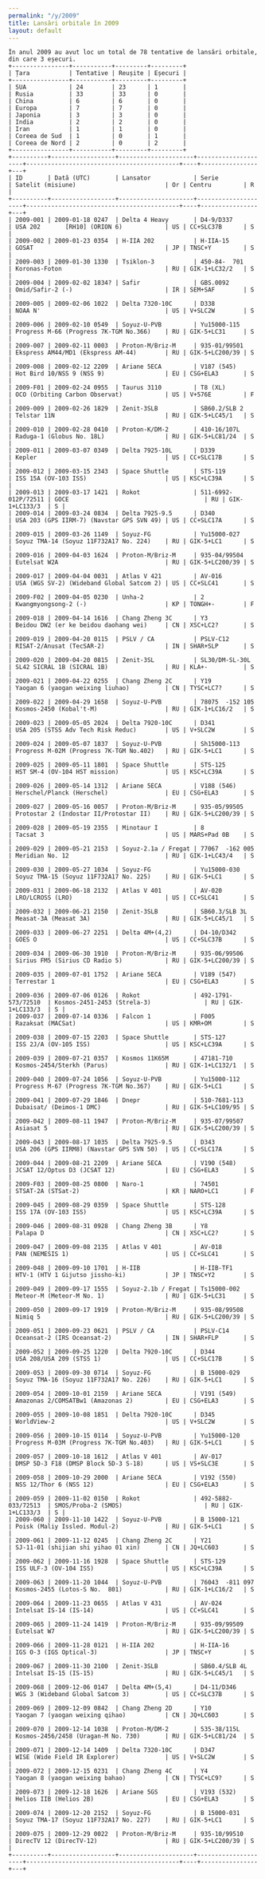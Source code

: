 ```yaml
---
permalink: "/y/2009"
title: Lansări orbitale în 2009
layout: default
---
```


    În anul 2009 au avut loc un total de 78 tentative de lansări orbitale, din care 3 eșecuri.
    +----------------+-----------+---------+---------+
    | Țara           | Tentative | Reușite | Eșecuri |
    +----------------+-----------+---------+---------+
    | SUA            | 24        | 23      | 1       |
    | Rusia          | 33        | 33      | 0       |
    | China          | 6         | 6       | 0       |
    | Europa         | 7         | 7       | 0       |
    | Japonia        | 3         | 3       | 0       |
    | India          | 2         | 2       | 0       |
    | Iran           | 1         | 1       | 0       |
    | Coreea de Sud  | 1         | 0       | 1       |
    | Coreea de Nord | 2         | 0       | 2       |
    +----------------+-----------+---------+---------+
    +----------+------------------+---------------------+---------------------+-------------------------------------------+----+----------------+---+
    | ID       | Dată (UTC)       | Lansator            | Serie               | Satelit (misiune)                         | Or | Centru         | R |
    +----------+------------------+---------------------+---------------------+-------------------------------------------+----+----------------+---+
    | 2009-001 | 2009-01-18 0247  | Delta 4 Heavy       | D4-9/D337           | USA 202       [RH10] (ORION 6)            | US | CC+SLC37B      | S |
    | 2009-002 | 2009-01-23 0354  | H-IIA 202           | H-IIA-15            | GOSAT                                     | JP | TNSC+Y         | S |
    | 2009-003 | 2009-01-30 1330  | Tsiklon-3           | 450-84-  701        | Koronas-Foton                             | RU | GIK-1+LC32/2   | S |
    | 2009-004 | 2009-02-02 1834? | Safir               | GBS.0092            | Omid/Safir-2 (-)                          | IR | SEM+SAF        | S |
    | 2009-005 | 2009-02-06 1022  | Delta 7320-10C      | D338                | NOAA N'                                   | US | V+SLC2W        | S |
    | 2009-006 | 2009-02-10 0549  | Soyuz-U-PVB         | Yu15000-115         | Progress M-66 (Progress 7K-TGM No.366)    | RU | GIK-5+LC31     | S |
    | 2009-007 | 2009-02-11 0003  | Proton-M/Briz-M     | 935-01/99501        | Ekspress AM44/MD1 (Ekspress AM-44)        | RU | GIK-5+LC200/39 | S |
    | 2009-008 | 2009-02-12 2209  | Ariane 5ECA         | V187 (545)          | Hot Bird 10/NSS 9 (NSS 9)                 | EU | CSG+ELA3       | S |
    | 2009-F01 | 2009-02-24 0955  | Taurus 3110         | T8 (XL)             | OCO (Orbiting Carbon Observat)            | US | V+576E         | F |
    | 2009-009 | 2009-02-26 1829  | Zenit-3SLB          | SB60.2/SLB 2        | Telstar 11N                               | RU | GIK-5+LC45/1   | S |
    | 2009-010 | 2009-02-28 0410  | Proton-K/DM-2       | 410-16/107L         | Raduga-1 (Globus No. 18L)                 | RU | GIK-5+LC81/24  | S |
    | 2009-011 | 2009-03-07 0349  | Delta 7925-10L      | D339                | Kepler                                    | US | CC+SLC17B      | S |
    | 2009-012 | 2009-03-15 2343  | Space Shuttle       | STS-119             | ISS 15A (OV-103 ISS)                      | US | KSC+LC39A      | S |
    | 2009-013 | 2009-03-17 1421  | Rokot               | 511-6992-012P/72511 | GOCE                                      | RU | GIK-1+LC133/3  | S |
    | 2009-014 | 2009-03-24 0834  | Delta 7925-9.5      | D340                | USA 203 (GPS IIRM-7) (Navstar GPS SVN 49) | US | CC+SLC17A      | S |
    | 2009-015 | 2009-03-26 1149  | Soyuz-FG            | Yu15000-027         | Soyuz TMA-14 (Soyuz 11F732A17 No. 224)    | RU | GIK-5+LC1      | S |
    | 2009-016 | 2009-04-03 1624  | Proton-M/Briz-M     | 935-04/99504        | Eutelsat W2A                              | RU | GIK-5+LC200/39 | S |
    | 2009-017 | 2009-04-04 0031  | Atlas V 421         | AV-016              | USA (WGS SV-2) (Wideband Global Satcom 2) | US | CC+SLC41       | S |
    | 2009-F02 | 2009-04-05 0230  | Unha-2              | 2                   | Kwangmyongsong-2 (-)                      | KP | TONGH+-        | F |
    | 2009-018 | 2009-04-14 1616  | Chang Zheng 3C      | Y3                  | Beidou DW2 (er ke beidou daohang wei)     | CN | XSC+LC2?       | S |
    | 2009-019 | 2009-04-20 0115  | PSLV / CA           | PSLV-C12            | RISAT-2/Anusat (TecSAR-2)                 | IN | SHAR+SLP       | S |
    | 2009-020 | 2009-04-20 0815  | Zenit-3SL           | SL30/DM-SL-30L      | SL42 SICRAL 1B (SICRAL 1B)                | RU | KLA+-          | S |
    | 2009-021 | 2009-04-22 0255  | Chang Zheng 2C      | Y19                 | Yaogan 6 (yaogan weixing liuhao)          | CN | TYSC+LC7?      | S |
    | 2009-022 | 2009-04-29 1658  | Soyuz-U-PVB         | 78075  -152 105     | Kosmos-2450 (Kobal't-M)                   | RU | GIK-1+LC16/2   | S |
    | 2009-023 | 2009-05-05 2024  | Delta 7920-10C      | D341                | USA 205 (STSS Adv Tech Risk Reduc)        | US | V+SLC2W        | S |
    | 2009-024 | 2009-05-07 1837  | Soyuz-U-PVB         | Sh15000-113         | Progress M-02M (Progress 7K-TGM No.402)   | RU | GIK-5+LC1      | S |
    | 2009-025 | 2009-05-11 1801  | Space Shuttle       | STS-125             | HST SM-4 (OV-104 HST mission)             | US | KSC+LC39A      | S |
    | 2009-026 | 2009-05-14 1312  | Ariane 5ECA         | V188 (546)          | Herschel/Planck (Herschel)                | EU | CSG+ELA3       | S |
    | 2009-027 | 2009-05-16 0057  | Proton-M/Briz-M     | 935-05/99505        | Protostar 2 (Indostar II/Protostar II)    | RU | GIK-5+LC200/39 | S |
    | 2009-028 | 2009-05-19 2355  | Minotaur I          | 8                   | Tacsat 3                                  | US | MARS+Pad 0B    | S |
    | 2009-029 | 2009-05-21 2153  | Soyuz-2.1a / Fregat | 77067  -162 005     | Meridian No. 12                           | RU | GIK-1+LC43/4   | S |
    | 2009-030 | 2009-05-27 1034  | Soyuz-FG            | Yu15000-030         | Soyuz TMA-15 (Soyuz 11F732A17 No. 225)    | RU | GIK-5+LC1      | S |
    | 2009-031 | 2009-06-18 2132  | Atlas V 401         | AV-020              | LRO/LCROSS (LRO)                          | US | CC+SLC41       | S |
    | 2009-032 | 2009-06-21 2150  | Zenit-3SLB          | SB60.3/SLB 3L       | Measat-3A (Measat 3A)                     | RU | GIK-5+LC45/1   | S |
    | 2009-033 | 2009-06-27 2251  | Delta 4M+(4,2)      | D4-10/D342          | GOES O                                    | US | CC+SLC37B      | S |
    | 2009-034 | 2009-06-30 1910  | Proton-M/Briz-M     | 935-06/99506        | Sirius FM5 (Sirius CD Radio 5)            | RU | GIK-5+LC200/39 | S |
    | 2009-035 | 2009-07-01 1752  | Ariane 5ECA         | V189 (547)          | Terrestar 1                               | EU | CSG+ELA3       | S |
    | 2009-036 | 2009-07-06 0126  | Rokot               | 492-1791-573/72510  | Kosmos-2451-2453 (Strela-3)               | RU | GIK-1+LC133/3  | S |
    | 2009-037 | 2009-07-14 0336  | Falcon 1            | F005                | Razaksat (MACSat)                         | US | KMR+OM         | S |
    | 2009-038 | 2009-07-15 2203  | Space Shuttle       | STS-127             | ISS 2J/A (OV-105 ISS)                     | US | KSC+LC39A      | S |
    | 2009-039 | 2009-07-21 0357  | Kosmos 11K65M       | 47181-710           | Kosmos-2454/Sterkh (Parus)                | RU | GIK-1+LC132/1  | S |
    | 2009-040 | 2009-07-24 1056  | Soyuz-U-PVB         | Yu15000-112         | Progress M-67 (Progress 7K-TGM No.367)    | RU | GIK-5+LC1      | S |
    | 2009-041 | 2009-07-29 1846  | Dnepr               | 510-7681-113        | Dubaisat/ (Deimos-1 DMC)                  | RU | GIK-5+LC109/95 | S |
    | 2009-042 | 2009-08-11 1947  | Proton-M/Briz-M     | 935-07/99507        | Asiasat 5                                 | RU | GIK-5+LC200/39 | S |
    | 2009-043 | 2009-08-17 1035  | Delta 7925-9.5      | D343                | USA 206 (GPS IIRM8) (Navstar GPS SVN 50)  | US | CC+SLC17A      | S |
    | 2009-044 | 2009-08-21 2209  | Ariane 5ECA         | V190 (548)          | JCSAT 12/Optus D3 (JCSAT 12)              | EU | CSG+ELA3       | S |
    | 2009-F03 | 2009-08-25 0800  | Naro-1              | 74501               | STSAT-2A (STSat-2)                        | KR | NARO+LC1       | F |
    | 2009-045 | 2009-08-29 0359  | Space Shuttle       | STS-128             | ISS 17A (OV-103 ISS)                      | US | KSC+LC39A      | S |
    | 2009-046 | 2009-08-31 0928  | Chang Zheng 3B      | Y8                  | Palapa D                                  | CN | XSC+LC2?       | S |
    | 2009-047 | 2009-09-08 2135  | Atlas V 401         | AV-018              | PAN (NEMESIS 1)                           | US | CC+SLC41       | S |
    | 2009-048 | 2009-09-10 1701  | H-IIB               | H-IIB-TF1           | HTV-1 (HTV 1 Gijutso jissho-ki)           | JP | TNSC+Y2        | S |
    | 2009-049 | 2009-09-17 1555  | Soyuz-2.1b / Fregat | Ts15000-002         | Meteor-M (Meteor-M No. 1)                 | RU | GIK-5+LC31     | S |
    | 2009-050 | 2009-09-17 1919  | Proton-M/Briz-M     | 935-08/99508        | Nimiq 5                                   | RU | GIK-5+LC200/39 | S |
    | 2009-051 | 2009-09-23 0621  | PSLV / CA           | PSLV-C14            | Oceansat-2 (IRS Oceansat-2)               | IN | SHAR+FLP       | S |
    | 2009-052 | 2009-09-25 1220  | Delta 7920-10C      | D344                | USA 208/USA 209 (STSS 1)                  | US | CC+SLC17B      | S |
    | 2009-053 | 2009-09-30 0714  | Soyuz-FG            | B 15000-029         | Soyuz TMA-16 (Soyuz 11F732A17 No. 226)    | RU | GIK-5+LC1      | S |
    | 2009-054 | 2009-10-01 2159  | Ariane 5ECA         | V191 (549)          | Amazonas 2/COMSATBw1 (Amazonas 2)         | EU | CSG+ELA3       | S |
    | 2009-055 | 2009-10-08 1851  | Delta 7920-10C      | D345                | WorldView-2                               | US | V+SLC2W        | S |
    | 2009-056 | 2009-10-15 0114  | Soyuz-U-PVB         | Yu15000-120         | Progress M-03M (Progress 7K-TGM No.403)   | RU | GIK-5+LC1      | S |
    | 2009-057 | 2009-10-18 1612  | Atlas V 401         | AV-017              | DMSP 5D-3 F18 (DMSP Block 5D-3 S-18)      | US | VS+SLC3E       | S |
    | 2009-058 | 2009-10-29 2000  | Ariane 5ECA         | V192 (550)          | NSS 12/Thor 6 (NSS 12)                    | EU | CSG+ELA3       | S |
    | 2009-059 | 2009-11-02 0150  | Rokot               | 492-5882-033/72513  | SMOS/Proba-2 (SMOS)                       | RU | GIK-1+LC133/3  | S |
    | 2009-060 | 2009-11-10 1422  | Soyuz-U-PVB         | B 15000-121         | Poisk (Maliy Issled. Modul-2)             | RU | GIK-5+LC1      | S |
    | 2009-061 | 2009-11-12 0245  | Chang Zheng 2C      | Y21                 | SJ-11-01 (shijian shi yihao 01 xin)       | CN | JQ+LC603       | S |
    | 2009-062 | 2009-11-16 1928  | Space Shuttle       | STS-129             | ISS ULF-3 (OV-104 ISS)                    | US | KSC+LC39A      | S |
    | 2009-063 | 2009-11-20 1044  | Soyuz-U-PVB         | 76043  -811 097     | Kosmos-2455 (Lotos-S No.  801)            | RU | GIK-1+LC16/2   | S |
    | 2009-064 | 2009-11-23 0655  | Atlas V 431         | AV-024              | Intelsat IS-14 (IS-14)                    | US | CC+SLC41       | S |
    | 2009-065 | 2009-11-24 1419  | Proton-M/Briz-M     | 935-09/99509        | Eutelsat W7                               | RU | GIK-5+LC200/39 | S |
    | 2009-066 | 2009-11-28 0121  | H-IIA 202           | H-IIA-16            | IGS O-3 (IGS Optical-3)                   | JP | TNSC+Y         | S |
    | 2009-067 | 2009-11-30 2100  | Zenit-3SLB          | SB60.4/SLB 4L       | Intelsat IS-15 (IS-15)                    | RU | GIK-5+LC45/1   | S |
    | 2009-068 | 2009-12-06 0147  | Delta 4M+(5,4)      | D4-11/D346          | WGS 3 (Wideband Global Satcom 3)          | US | CC+SLC37B      | S |
    | 2009-069 | 2009-12-09 0842  | Chang Zheng 2D      | Y10                 | Yaogan 7 (yaogan weixing qihao)           | CN | JQ+LC603       | S |
    | 2009-070 | 2009-12-14 1038  | Proton-M/DM-2       | 535-38/115L         | Kosmos-2456/2458 (Uragan-M No. 730)       | RU | GIK-5+LC81/24  | S |
    | 2009-071 | 2009-12-14 1409  | Delta 7320-10C      | D347                | WISE (Wide Field IR Explorer)             | US | V+SLC2W        | S |
    | 2009-072 | 2009-12-15 0231  | Chang Zheng 4C      | Y4                  | Yaogan 8 (yaogan weixing bahao)           | CN | TYSC+LC9?      | S |
    | 2009-073 | 2009-12-18 1626  | Ariane 5GS          | V193 (532)          | Helios IIB (Helios 2B)                    | EU | CSG+ELA3       | S |
    | 2009-074 | 2009-12-20 2152  | Soyuz-FG            | B 15000-031         | Soyuz TMA-17 (Soyuz 11F732A17 No. 227)    | RU | GIK-5+LC1      | S |
    | 2009-075 | 2009-12-29 0022  | Proton-M/Briz-M     | 935-10/99510        | DirecTV 12 (DirecTV-12)                   | RU | GIK-5+LC200/39 | S |
    +----------+------------------+---------------------+---------------------+-------------------------------------------+----+----------------+---+

